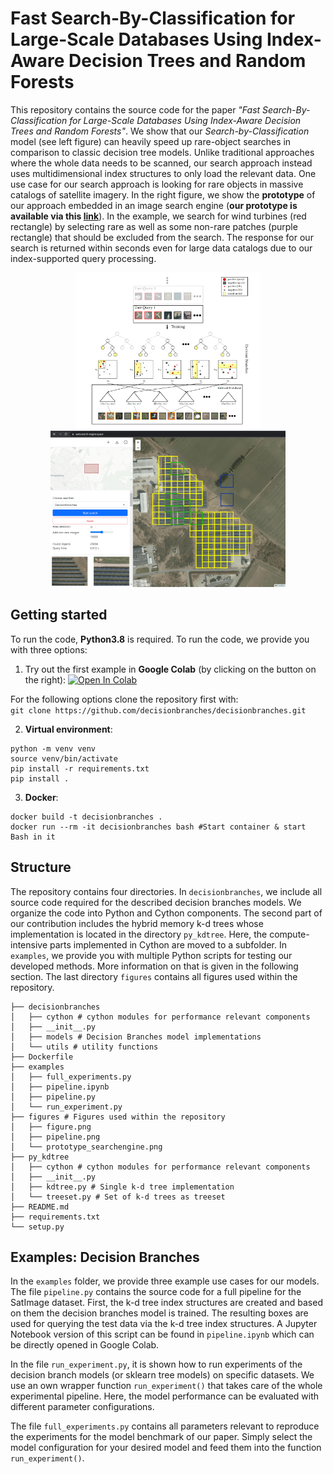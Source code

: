 # Fast Search-By-Classification for Large-Scale Databases Using Index-Aware Decision Trees and Random Forests
This repository contains the source code for the paper *"Fast Search-By-Classification for Large-Scale Databases Using Index-Aware Decision Trees and Random Forests"*. We show that our *Search-by-Classification* model (see left figure) can heavily speed up rare-object searches in comparison to classic decision tree models. Unlike traditional approaches where the whole data needs to be scanned, our search approach instead uses multidimensional index structures to only load the relevant data. One use case for our search approach is looking for rare objects in massive catalogs of satellite imagery. In the right figure, we show the **prototype** of our approach embedded in an image search engine (**our prototype is available via this [link](https://web.rapid.earth/)**). In the example, we search for wind turbines (red rectangle) by selecting rare as well as some non-rare patches (purple rectangle) that should be excluded from the search. The response for our search is returned within seconds even for large data catalogs due to our index-supported query processing.

<p align="middle">
  <kbd>
    <img src="figures/figure.png" height="250" \>
  </kbd>
  <kbd>
    <img src="figures/prototype_searchengine.png" height="250" \>
  </kbd>
</p>

## Getting started
To run the code, **Python3.8** is required. To run the code, we provide you with three options:

1) Try out the first example in **Google Colab** (by clicking on the button on the right):
[![Open In Colab](https://colab.research.google.com/assets/colab-badge.svg)](https://colab.research.google.com/github/decisionbranches/decisionbranches/blob/master/examples/pipeline.ipynb)

For the following options clone the repository first with:\
`git clone https://github.com/decisionbranches/decisionbranches.git`

2) **Virtual environment**:
```
python -m venv venv
source venv/bin/activate
pip install -r requirements.txt
pip install .
```

3) **Docker**:
```
docker build -t decisionbranches .
docker run --rm -it decisionbranches bash #Start container & start Bash in it
```

## Structure
The repository contains four directories. In `decisionbranches`, we include all source code required for the described decision branches models. We organize the code into Python and Cython components. The second part of our contribution includes the hybrid memory k-d trees whose implementation is located in the directory `py_kdtree`. Here, the compute-intensive parts implemented in Cython are moved to a subfolder. In `examples`, we provide you with multiple Python scripts for testing our developed methods. More information on that is given in the following section. The last directory `figures` contains all figures used within the repository.
```
├── decisionbranches 
│   ├── cython # cython modules for performance relevant components
│   ├── __init__.py
│   ├── models # Decision Branches model implementations
│   └── utils # utility functions
├── Dockerfile
├── examples
│   ├── full_experiments.py
│   ├── pipeline.ipynb
│   ├── pipeline.py
│   └── run_experiment.py
├── figures # Figures used within the repository
│   ├── figure.png
│   ├── pipeline.png
│   └── prototype_searchengine.png
├── py_kdtree
│   ├── cython # cython modules for performance relevant components
│   ├── __init__.py
│   ├── kdtree.py # Single k-d tree implementation
│   └── treeset.py # Set of k-d trees as treeset
├── README.md
├── requirements.txt
└── setup.py
``` 

## Examples: Decision Branches
In the `examples` folder, we provide three example use cases for our models. The file `pipeline.py` contains the source code for a full pipeline for the SatImage dataset. First, the k-d tree index structures are created and based on them the decision branches model is trained. The resulting boxes are used for querying the test data via the k-d tree index structures. A Jupyter Notebook version of this script can be found in `pipeline.ipynb` which can be directly opened in Google Colab.

In the file `run_experiment.py`, it is shown how to run experiments of the decision branch models (or sklearn tree models)
on specific datasets. We use an own wrapper function `run_experiment()` that takes care of the
whole experimental pipeline. Here, the model performance can be evaluated with different parameter configurations.

The file `full_experiments.py` contains all parameters relevant to reproduce the experiments for the model benchmark of our paper. Simply select the model configuration for your desired model and feed them into the function `run_experiment()`.

